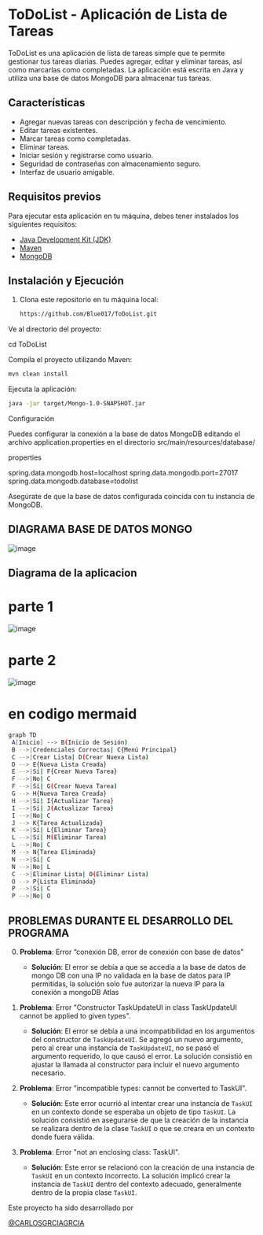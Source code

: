 # ToDoList - Aplicación de Lista de Tareas



ToDoList es una aplicación de lista de tareas simple que te permite gestionar tus tareas diarias. Puedes agregar, editar y eliminar tareas, así como marcarlas como completadas. La aplicación está escrita en Java y utiliza una base de datos MongoDB para almacenar tus tareas.

## Características

- Agregar nuevas tareas con descripción y fecha de vencimiento.
- Editar tareas existentes.
- Marcar tareas como completadas.
- Eliminar tareas.
- Iniciar sesión y registrarse como usuario.
- Seguridad de contraseñas con almacenamiento seguro.
- Interfaz de usuario amigable.

## Requisitos previos

Para ejecutar esta aplicación en tu máquina, debes tener instalados los siguientes requisitos:

- [Java Development Kit (JDK)](https://www.oracle.com/java/technologies/javase-downloads.html)
- [Maven](https://maven.apache.org/download.cgi)
- [MongoDB](https://docs.mongodb.com/manual/installation/)

## Instalación y Ejecución

1. Clona este repositorio en tu máquina local:

   ```bash
   https://github.com/Blue017/ToDoList.git
Ve al directorio del proyecto:


cd ToDoList

Compila el proyecto utilizando Maven:

   ```bash
   mvn clean install
  ```

Ejecuta la aplicación:

   ```bash
   java -jar target/Mongo-1.0-SNAPSHOT.jar
  ```


Configuración

Puedes configurar la conexión a la base de datos MongoDB editando el archivo application.properties en el directorio src/main/resources/database/

properties

spring.data.mongodb.host=localhost
spring.data.mongodb.port=27017
spring.data.mongodb.database=todolist

Asegúrate de que la base de datos configurada coincida con tu instancia de MongoDB.

## DIAGRAMA BASE DE DATOS MONGO
![image](https://github.com/Blue017/ToDoList/assets/115097453/e3f2cfc6-7450-42d2-b065-f35f6e0061ba)

## Diagrama de la aplicacion

# parte 1
![image](https://github.com/Blue017/ToDoList/assets/115097453/bd99b035-6778-47c2-9869-27b6e174b03b)
# parte 2
![image](https://github.com/Blue017/ToDoList/assets/115097453/f4ed4448-1386-433f-9099-0ea6c58871a0)

# en codigo mermaid

   ```bash
graph TD
    A[Inicio] --> B(Inicio de Sesión)
    B -->|Credenciales Correctas| C{Menú Principal}
    C -->|Crear Lista| D(Crear Nueva Lista)
    D --> E{Nueva Lista Creada}
    E -->|Sí| F{Crear Nueva Tarea}
    F -->|No| C
    F -->|Sí| G(Crear Nueva Tarea)
    G --> H{Nueva Tarea Creada}
    H -->|Sí| I{Actualizar Tarea}
    I -->|Sí| J(Actualizar Tarea)
    I -->|No| C
    J --> K{Tarea Actualizada}
    K -->|Sí| L{Eliminar Tarea}
    L -->|Sí| M(Eliminar Tarea)
    L -->|No| C
    M --> N{Tarea Eliminada}
    N -->|Sí| C
    N -->|No| L
    C -->|Eliminar Lista| O(Eliminar Lista)
    O --> P{Lista Eliminada}
    P -->|Sí| C
    P -->|No| O
  ```

## PROBLEMAS DURANTE EL DESARROLLO DEL PROGRAMA

0. **Problema**: Error “conexión DB, error de conexión con base de datos” 

   - **Solución**: El error se debía a que se accedía a la base de datos de mongo DB con una IP no validada en la base de datos para IP permitidas, la solución solo fue autorizar la nueva IP para la conexión a mongoDB Atlas  

1. **Problema**: Error "Constructor TaskUpdateUI in class TaskUpdateUI cannot be applied to given types". 

   - **Solución**: El error se debía a una incompatibilidad en los argumentos del constructor de `TaskUpdateUI`. Se agregó un nuevo argumento, pero al crear una instancia de `TaskUpdateUI`, no se pasó el argumento requerido, lo que causó el error. La solución consistió en ajustar la llamada al constructor para incluir el nuevo argumento necesario. 
  
2. **Problema**: Error "incompatible types: <anonymous Runnable> cannot be converted to TaskUI". 

   - **Solución**: Este error ocurrió al intentar crear una instancia de `TaskUI` en un contexto donde se esperaba un objeto de tipo `TaskUI`. La solución consistió en asegurarse de que la creación de la instancia se realizara dentro de la clase `TaskUI` o que se creara en un contexto donde fuera válida. 
  
3. **Problema**: Error "not an enclosing class: TaskUI". 

   - **Solución**: Este error se relacionó con la creación de una instancia de `TaskUI` en un contexto incorrecto. La solución implicó crear la instancia de `TaskUI` dentro del contexto adecuado, generalmente dentro de la propia clase `TaskUI`. 



Este proyecto ha sido desarrollado por

[@CARLOSGRCIAGRCIA](https://github.com/CARLOSGRCIAGRCIA)

